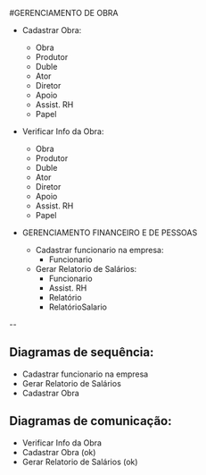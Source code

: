 ﻿#GERENCIAMENTO DE OBRA

* Cadastrar Obra:
	* Obra
	* Produtor
	* Duble
	* Ator
	* Diretor
	* Apoio
	* Assist. RH
	* Papel


* Verificar Info da Obra:
	* Obra
	* Produtor
	* Duble
	* Ator
	* Diretor
	* Apoio
	* Assist. RH
	* Papel

* GERENCIAMENTO FINANCEIRO E DE PESSOAS
  * Cadastrar funcionario na empresa:
	* Funcionario
  * Gerar Relatorio de Salários:
	* Funcionario
	* Assist. RH 
	* Relatório
	* RelatórioSalario

--

## Diagramas de sequência:

* Cadastrar funcionario na empresa
* Gerar Relatorio de Salários
* Cadastrar Obra 


## Diagramas de comunicação:

* Verificar Info da Obra
* Cadastrar Obra (ok)
* Gerar Relatorio de Salários (ok)




















